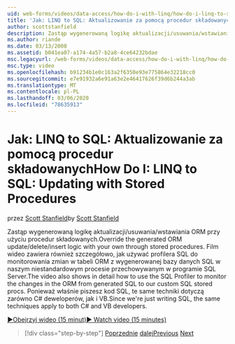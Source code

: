 ```yaml
---
uid: web-forms/videos/data-access/how-do-i-with-linq/how-do-i-linq-to-sql-updating-with-stored-procedures
title: 'Jak: LINQ to SQL: Aktualizowanie za pomocą procedur składowanych | Microsoft Docs'
author: scottstanfield
description: Zastąp wygenerowaną logikę aktualizacji/usuwania/wstawiania ORM przy użyciu procedur składowanych. Film wideo zawiera również szczegółowo, jak używać programu SQL Profiler do...
ms.author: riande
ms.date: 03/13/2008
ms.assetid: b041ea07-a174-4a57-b2a8-4ce64232bdae
msc.legacyurl: /web-forms/videos/data-access/how-do-i-with-linq/how-do-i-linq-to-sql-updating-with-stored-procedures
msc.type: video
ms.openlocfilehash: b91234b1e0c163a2f6350e93e775864e32218cc0
ms.sourcegitcommit: e7e91932a6e91a63e2e46417626f39d6b244a3ab
ms.translationtype: MT
ms.contentlocale: pl-PL
ms.lasthandoff: 03/06/2020
ms.locfileid: "78635913"
---
```

# <a name="how-do-i-linq-to-sql-updating-with-stored-procedures"></a><span data-ttu-id="267dd-104">Jak: LINQ to SQL: Aktualizowanie za pomocą procedur składowanych</span><span class="sxs-lookup"><span data-stu-id="267dd-104">How Do I: LINQ to SQL: Updating with Stored Procedures</span></span>

<span data-ttu-id="267dd-105">przez [Scott Stanfield](https://github.com/scottstanfield)</span><span class="sxs-lookup"><span data-stu-id="267dd-105">by [Scott Stanfield](https://github.com/scottstanfield)</span></span>

<span data-ttu-id="267dd-106">Zastąp wygenerowaną logikę aktualizacji/usuwania/wstawiania ORM przy użyciu procedur składowanych.</span><span class="sxs-lookup"><span data-stu-id="267dd-106">Override the generated ORM update/delete/insert logic with your own through stored procedures.</span></span> <span data-ttu-id="267dd-107">Film wideo zawiera również szczegółowo, jak używać profilera SQL do monitorowania zmian w tabeli ORM z wygenerowanej bazy danych SQL w naszym niestandardowym procesie przechowywanym w programie SQL Server.</span><span class="sxs-lookup"><span data-stu-id="267dd-107">The video also shows in detail how to use the SQL Profiler to monitor the changes in the ORM from generated SQL to our custom SQL stored procs.</span></span> <span data-ttu-id="267dd-108">Ponieważ właśnie piszesz kod SQL, te same techniki dotyczą zarówno C# deweloperów, jak i VB.</span><span class="sxs-lookup"><span data-stu-id="267dd-108">Since we're just writing SQL, the same techniques apply to both C# and VB developers.</span></span>

[<span data-ttu-id="267dd-109">&#9654;Obejrzyj wideo (15 minut)</span><span class="sxs-lookup"><span data-stu-id="267dd-109">&#9654; Watch video (15 minutes)</span></span>](https://channel9.msdn.com/Blogs/ASP-NET-Site-Videos/how-do-i-linq-to-sql-updating-with-stored-procedures)

> [!div class="step-by-step"]
> <span data-ttu-id="267dd-110">[Poprzednie](how-do-i-linq-to-sql-using-stored-procedures.md)
> [dalej](how-do-i-linq-to-sql-executing-arbitrary-sql.md)</span><span class="sxs-lookup"><span data-stu-id="267dd-110">[Previous](how-do-i-linq-to-sql-using-stored-procedures.md)
[Next](how-do-i-linq-to-sql-executing-arbitrary-sql.md)</span></span>

